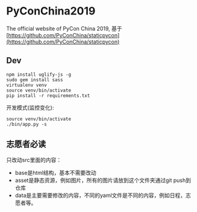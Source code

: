# PyConChina2019
The official website of PyCon China 2019, 基于 [https://github.com/PyConChina/staticpycon](https://github.com/PyConChina/staticpycon)

## Dev

```
npm install uglify-js -g
sudo gem install sass
virtualenv venv
source venv/bin/activate
pip install -r requirements.txt
```

开发模式(监控变化):

```
source venv/bin/activate
./bin/app.py -s
```

## 志愿者必读

只改动src里面的内容：

- base是html结构，基本不需要改动
- asset是静态资源，例如图片，所有的图片请放到这个文件夹通过git push到仓库
- data是主要需要修改的内容，不同的yaml文件是不同的内容，例如日程，志愿者等。